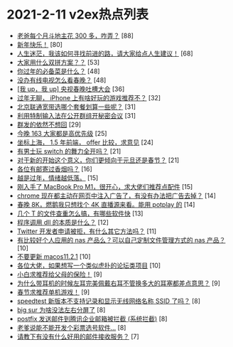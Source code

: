 # 2021-2-11 v2ex热点列表

+ [老爸每个月斗地主花 300 多，咋弄？](https://www.v2ex.com/t/752903#reply88) [88]
+ [新年快乐！](https://www.v2ex.com/t/752906#reply80) [80]
+ [人生迷茫，我该如何寻找前进的路，请大家给点人生建议！](https://www.v2ex.com/t/752959#reply68) [68]
+ [大家用什么双拼方案？？](https://www.v2ex.com/t/752937#reply53) [53]
+ [你过年的必备菜是什么？](https://www.v2ex.com/t/752922#reply48) [48]
+ [没办有线电视怎么看春晚？](https://www.v2ex.com/t/752939#reply48) [48]
+ [[我 up，我 up] 央视春晚吐槽大会](https://www.v2ex.com/t/752980#reply36) [36]
+ [过年无聊， iPhone 上有啥好玩的游戏推荐不？](https://www.v2ex.com/t/752924#reply32) [32]
+ [北京联通宽带选哪个套餐划算一些呢？](https://www.v2ex.com/t/752927#reply31) [31]
+ [利用特制输入法在公开群组开秘密会议](https://www.v2ex.com/t/752961#reply31) [31]
+ [群发的依然不想回](https://www.v2ex.com/t/752978#reply29) [29]
+ [今晚 163 大家都是高优先级](https://www.v2ex.com/t/752970#reply25) [25]
+ [坐标上海， 1.5 年前端， offer 比较，求意见](https://www.v2ex.com/t/752950#reply24) [24]
+ [有男士玩 switch 的舞力全开吗？](https://www.v2ex.com/t/752919#reply21) [21]
+ [对于新的开始这个意义，你们更倾向于元旦还是春节？](https://www.v2ex.com/t/752956#reply21) [21]
+ [各位有邮寄过香烟吗？](https://www.v2ex.com/t/752912#reply16) [16]
+ [越是过年，情绪越低落。](https://www.v2ex.com/t/752911#reply15) [15]
+ [刚入手了 MacBook Pro M1，很开心，求大佬们推荐点配件](https://www.v2ex.com/t/752940#reply15) [15]
+ [chrome 现在都主动在网页中注入广告了，有没有办法把广告去掉？](https://www.v2ex.com/t/752958#reply14) [14]
+ [春晚 8K，燃鹅我只想找个 4K 直播源来看。能用 potplay 的](https://www.v2ex.com/t/752966#reply14) [14]
+ [几个 T 的文件查重怎么搞，有哪些软件快](https://www.v2ex.com/t/752915#reply13) [13]
+ [程序调用 dll 的本质是什么？](https://www.v2ex.com/t/752972#reply12) [12]
+ [Twitter 开发者申请被拒，有什么其它方法吗？](https://www.v2ex.com/t/752921#reply11) [11]
+ [有比较好个人应用的 nas 产品么？可以自己定制文件管理方式的 nas 产品？](https://www.v2ex.com/t/752901#reply10) [10]
+ [不要更新 macos11.2.1](https://www.v2ex.com/t/752934#reply10) [10]
+ [各位大佬，如果想写一个类似虎扑的论坛类项目](https://www.v2ex.com/t/752976#reply10) [10]
+ [小白求推荐给父母的保险！](https://www.v2ex.com/t/752928#reply9) [9]
+ [为什么带耳机的时候左耳完美佩戴右耳不管换多大的耳塞都差点意思？](https://www.v2ex.com/t/752949#reply9) [9]
+ [春节求推荐单机游戏！](https://www.v2ex.com/t/752965#reply9) [9]
+ [speedtest 新版本不支持记录和显示无线网络名称 SSID 了吗？](https://www.v2ex.com/t/752902#reply8) [8]
+ [big sur 为啥没法左右分屏了](https://www.v2ex.com/t/752910#reply8) [8]
+ [postfix 发送邮件到腾讯企业邮箱被拦截 (系统拦截)](https://www.v2ex.com/t/752918#reply8) [8]
+ [老爹说能不能开发个彩票选号软件...](https://www.v2ex.com/t/752989#reply8) [8]
+ [请教下有没有什么好用的邮件接收服务？](https://www.v2ex.com/t/752917#reply7) [7]
